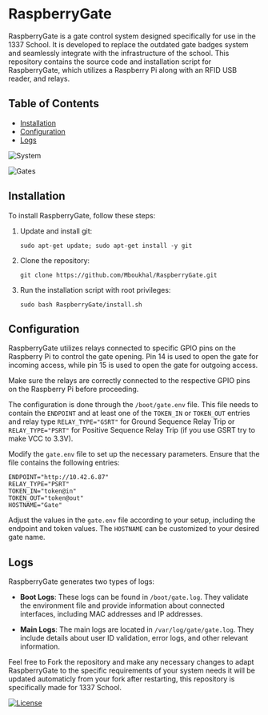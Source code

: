 # RaspberryGate

RaspberryGate is a gate control system designed specifically for use in the 1337 School. It is developed to replace the outdated gate badges system and seamlessly integrate with the infrastructure of the school. This repository contains the source code and installation script for RaspberryGate, which utilizes a Raspberry Pi along with an RFID USB reader, and relays.

## Table of Contents

- [Installation](#installation)
- [Configuration](#configuration)
- [Logs](#logs)

![System](https://media.licdn.com/dms/image/D4E22AQHkdOfjqoPjIw/feedshare-shrink_1280/0/1687813798877?e=1694044800&v=beta&t=-S1iK7fRkM-QM6tisNCDWKOjvMhPLY0oehkOPVXQmXc)

![Gates](https://media.licdn.com/dms/image/D4E22AQEArxy46ehvIg/feedshare-shrink_1280/0/1687813798903?e=1694044800&v=beta&t=KKeThn2Ako5Dmt8hX1oFzs3IFOzgEM40M6v1EWDy5-Y)


## Installation

To install RaspberryGate, follow these steps:

1. Update and install git:
   ```
   sudo apt-get update; sudo apt-get install -y git
   ```

2. Clone the repository:
   ```
   git clone https://github.com/Mboukhal/RaspberryGate.git
   ```

3. Run the installation script with root privileges:
   ```
   sudo bash RaspberryGate/install.sh
   ```

## Configuration

RaspberryGate utilizes relays connected to specific GPIO pins on the Raspberry Pi to control the gate opening. Pin 14 is used to open the gate for incoming access, while pin 15 is used to open the gate for outgoing access.

Make sure the relays are correctly connected to the respective GPIO pins on the Raspberry Pi before proceeding.

The configuration is done through the `/boot/gate.env` file. This file needs to contain the `ENDPOINT` and at least one of the `TOKEN_IN` or `TOKEN_OUT` entries and relay type `RELAY_TYPE="GSRT"` for Ground Sequence Relay Trip or `RELAY_TYPE="PSRT"` for Positive Sequence Relay Trip (if you use GSRT try to make VCC to 3.3V).

Modify the `gate.env` file to set up the necessary parameters. Ensure that the file contains the following entries:

```shell
ENDPOINT="http://10.42.6.87"
RELAY_TYPE="PSRT"
TOKEN_IN="token@in"
TOKEN_OUT="token@out"
HOSTNAME="Gate"
```

Adjust the values in the `gate.env` file according to your setup, including the endpoint and token values. The `HOSTNAME` can be customized to your desired gate name.

## Logs

RaspberryGate generates two types of logs:

- **Boot Logs**: These logs can be found in `/boot/gate.log`. They validate the environment file and provide information about connected interfaces, including MAC addresses and IP addresses.

- **Main Logs**: The main logs are located in `/var/log/gate/gate.log`. They include details about user ID validation, error logs, and other relevant information.

Feel free to Fork the repository and make any necessary changes to adapt RaspberryGate to the specific requirements of your system needs it will be updated automaticly from your fork after restarting, this repository is specifically made for 1337 School.

[![License](https://img.shields.io/badge/license-MIT-blue.svg)](LICENSE)
